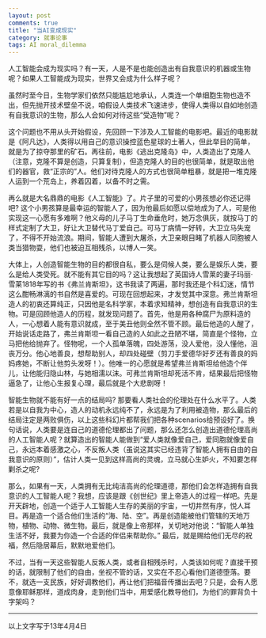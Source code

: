 ```yaml
---
layout: post
comments: true
title: "当AI变成现实"
category: 就事论事
tags: AI moral_dilemma
---
```


人工智能会成为现实吗？有一天，人是不是也能创造出有自我意识的机器或生物呢？如果人工智能成为现实，世界又会成为什么样子呢？

虽然时至今日，生物学家们依然只能尴尬地承认，人类连一个单细胞生物也造不出，但先抛开技术壁垒不说，咱假设人类技术飞速进步，使得人类得以自如地创造有自我意识的生物，那么人会如何对待这些“受造物”呢？

这个问题也不用从头开始假设，先回顾一下涉及人工智能的电影吧。最近的电影就是《阿凡达》，人类得以用自己的意识操控蓝色星球的土著人，但此举目的简单，就是为了掠夺那里的矿石。再往前，电影《逃出克隆岛》中，人类造出了克隆人（注意，克隆不算是创造，只算复制），但造克隆人的目的也很简单，就是取出他们的器官，救“正宗的”人。他们对待克隆人的方式也很简单粗暴，就是把一堆克隆人运到一个荒岛上，养着囚着，以备不时之需。

再么就是大名鼎鼎的电影《人工智能》了。片子里的可爱的小男孩想必你还记得吧? 这个小男孩算是最幸运的智能人了，因为他最后如愿以偿地成为了人，可是他实现这一心愿有多难啊？他义母的儿子马丁生命垂危时，她万念俱灰，就按马丁的样式定制了大卫，好让大卫替代马丁爱自己。可马丁病情一好转，大卫立马失宠了，不得不开始流浪。期间，智能人遭到大屠杀，大卫亲眼目睹了机器人同胞被人类当猎物耍，他们也被迫互相残杀，以博人一笑。

大体上，人创造智能生物的目的都很自私，要么是伺候人类，要么是娱乐人类，要么是给人类受死。就不能有其它目的吗？这让我想起了英国诗人雪莱的妻子玛丽·雪莱1818年写的书《弗兰肯斯坦》，这书我读了两遍，那时我还是个科幻迷，情节这么酣畅淋漓的书自然是喜爱的。可现在回想起来，才发觉其中深意。弗兰肯斯坦造人的初衷还算纯正，只因他是名科学家，本着求知精神，想创造有自我意识的生物。可是回顾他造人的历程，就发现问题了。首先，他是用各种腐尸为原料造的人，一心想着人能有意识就成，至于美丑他则全然不管不顾。最后他造的人醒了，开始说话走路了，弗兰肯斯坦一看自己造的人如此之丑陋不堪，简直是个怪物，立马把他给抛弃了。怪物呢，一个人孤单落魄，四处游荡，没人爱他，没人懂他，沮丧万分。他心地善良，想帮助别人，却四处碰壁（剪刀手爱德华好歹还有善良的妈妈疼她，不断让他剪头发呀！）。他唯一的心愿就是希望弗兰肯斯坦给他造个伴儿，让他能归隐山林，与她相濡以沫。可弗兰肯斯坦却死活不肯，结果最后把怪物逼急了，让他心生报复心理，最后就是个大悲剧呀！

智能生物就不能有好一点的结局吗? 那要看人类社会的伦理处在什么水平了。人类若是以自我为中心，造人的动机永远纯不了，永远是为了利用被造物，那么最后的结局注定是两败俱伤，以上这些科幻片都帮我们把各种scenarios给预设好了。换句话说，人类要是连自己的道德伦理都出了问题，那么还怎么创造出道德伦理高尚的人工智能人呢？就算造出的智能人能做到“爱人类就像爱自己，爱同胞就像爱自己，永远本着感激之心，不反叛人类（虽说这其实已经违背了智能人拥有自由的自我意识的原则）”，估计人类一见到这样高尚的灵魂，立马就心生妒火，不知要怎样剿杀之呢?

那么，如果有一天，人类拥有无比纯洁高尚的伦理道德，那他们会怎样造拥有自我意识的人工智能人呢？我想，应该是跟《创世纪》里上帝造人的过程一样吧。先是开天辟地，创造一个适于人工智能人生存的美丽的宇宙，一切井然有序，悦人耳目。再是造一个适合他们生活的“海、陆、空”。再是创造能被他们管辖的天地万物，植物、动物、微生物。最后，就是像上帝那样，关切地对他说：“智能人单独生活不好，我要为你造一个合适的伴侣来帮助你。” 最后，就是赐给他们无尽的祝福，然后隐居幕后，默默地爱他们。

不过，当有一天这些智能人反叛人类，或者自相残杀时，人类该如何呢？直接干预的话，就限制了他们的自由，坐视不管的话，又实在不忍心看他们道德堕落。要不，就选一支民族，好好调教他们，再让他们把福音传播出去吧？只是，会有人愿意像耶稣那样，道成肉身，走到他们当中，用爱感化教导他们，为他们的罪背负十字架吗？

---
以上文字写于13年4月4日
